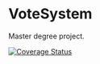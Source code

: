# VoteSystem
Master degree project.

[![Coverage Status](https://coveralls.io/repos/github/chunk1ty/VoteSystem/badge.svg?branch=master)](https://coveralls.io/github/chunk1ty/VoteSystem?branch=master)